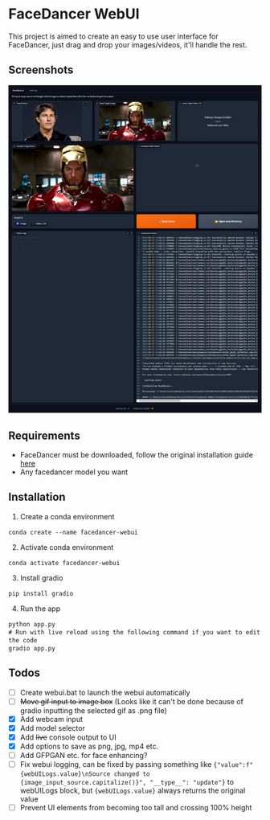 # FaceDancer WebUI
This project is aimed to create an easy to use user interface for FaceDancer, just drag and drop your images/videos, it'll handle the rest.

## Screenshots
![Screenshot of the app](screenshot.jpg)

## Requirements
- FaceDancer must be downloaded, follow the original installation guide [here](https://github.com/felixrosberg/FaceDancer/tree/main#installation)
- Any facedancer model you want


## Installation
1. Create a conda environment
```shell
conda create --name facedancer-webui
```
2. Activate conda environment
```shell
conda activate facedancer-webui
```
3. Install gradio
```shell
pip install gradio
```
4. Run the app
```shell
python app.py
# Run with live reload using the following command if you want to edit the code
gradio app.py
```

## Todos
- [ ] Create webui.bat to launch the webui automatically
- [ ] ~~Move gif input to image box~~ (Looks like it can't be done because of gradio inputting the selected gif as .png file)
- [x] Add webcam input
- [x] Add model selector
- [x] Add ~~live~~ console output to UI
- [x] Add options to save as png, jpg, mp4 etc.
- [ ] Add GFPGAN etc. for face enhancing?
- [ ] Fix webui logging, can be fixed by passing something like `{"value":f"{webUILogs.value}\nSource changed to {image_input_source.capitalize()}", "__type__": "update"}` to webUILogs block, but `{webUILogs.value}` always returns the original value
- [ ] Prevent UI elements from becoming too tall and crossing 100% height